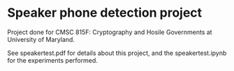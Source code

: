 # Speaker phone detection project
Project done for CMSC 815F: Cryptography and Hosile Governments at University of Maryland. 

See speakertest.pdf for details about this project, and the speakertest.ipynb for the experiments performed. 